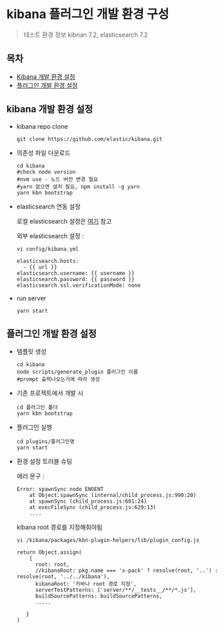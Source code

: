 # kibana 플러그인 개발 환경 구성

> 테스트 환경 정보 kibnan 7.2, elasticsearch 7.2

## 목차
- [Kibana 개발 환경 설정](#kibana-개발-환경-설정)
- [플러그인 개발 환경 설정](#플러그인-개발-환경-설정)

## kibana 개발 환경 설정
- kibana repo clone
    ```
    git clone https://github.com/elastic/kibana.git
    ```
- 의존성 파일 다운로드
    ```
    cd kibana
    #check node version
    #nvm use - 노드 버전 변경 필요
    #yarn 없으면 설치 필요, npm install -g yarn
    yarn kbn bootstrap
    ```
- elasticsearch 연동 설정

    로컬 elasticsearch 설정은 [여기](https://github.com/elastic/kibana/blob/master/CONTRIBUTING.md#running-elasticsearch-locally) 참고
    
    외부 elasticsearch 설정 :
    ```
    vi config/kibana.yml
    
    elasticsearch.hosts:
      - {{ url }}
    elasticsearch.username: {{ username }}
    elasticsearch.password: {{ password }}
    elasticsearch.ssl.verificationMode: none
    ```
- run server
    ```
    yarn start
    ```
    
## 플러그인 개발 환경 설정
- 템플릿 생성
    ```
    cd kibana
    node scripts/generate_plugin 플러그인 이름
    #prompt 출력나오는거에 따라 생성
    ```
- 기존 프로젝트에서 개발 시
    ```
    cd 플러그인 폴더
    yarn kbn bootstrap
    ```
    
- 플러그인 실행
    ```
    cd plugins/플러그인명
    yarn start
    ```
    
- 환경 설정 트러블 슈팅

    에러 문구 : 
    ```
    Error: spawnSync node ENOENT
        at Object.spawnSync (internal/child_process.js:990:20)
        at spawnSync (child_process.js:601:24)
        at execFileSync (child_process.js:629:13)
        ....
    ```
    kibana root 경로를 지정해줘야됨
    ```
    vi /kibana/packages/kbn-plugin-helpers/lib/plugin_config.js
        
    return Object.assign(
        {
          root: root,
          //kibanaRoot: pkg.name === 'x-pack' ? resolve(root, '..') : resolve(root, '../../kibana'),
          kibanaRoot: '키바나 root 경로 지정',
          serverTestPatterns: ['server/**/__tests__/**/*.js'],
          buildSourcePatterns: buildSourcePatterns,
          .....
          
       }
    )
    ```